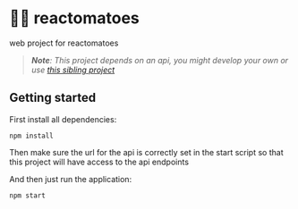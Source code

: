 # 🍅🎥 reactomatoes

web project for reactomatoes

> _**Note**: This project depends on an api, you might develop your own or use [this sibling project](https://github.com/andersonmadeira/reactomatoes-api)_

## Getting started

First install all dependencies:

`npm install`

Then make sure the url for the api is correctly set in the start script so that this project will have access to the api endpoints

And then just run the application:

`npm start`
